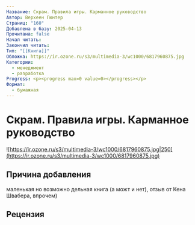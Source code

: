 ```yaml
---
Название: Скрам. Правила игры. Карманное руководство
Автор: Верхеен Гюнтер
Страниц: "160"
Добавлена в базу: 2025-04-13
Прочитана: false
Начал читать: 
Закончил читать: 
Тип: "[[Книга]]"
Обложка: https://ir.ozone.ru/s3/multimedia-3/wc1000/6817960875.jpg
Категории:
  - менеджмент
  - разработка
Progress: <p><progress max=0 value=0></progress></p>
Формат:
  - бумажная
---
```

# Скрам. Правила игры. Карманное руководство

![https://ir.ozone.ru/s3/multimedia-3/wc1000/6817960875.jpg|250](https://ir.ozone.ru/s3/multimedia-3/wc1000/6817960875.jpg)

## Причина добавления

маленькая но возможно дельная книга (а можт и нет), отзыв от Кена Швабера, впрочем)

## Рецензия